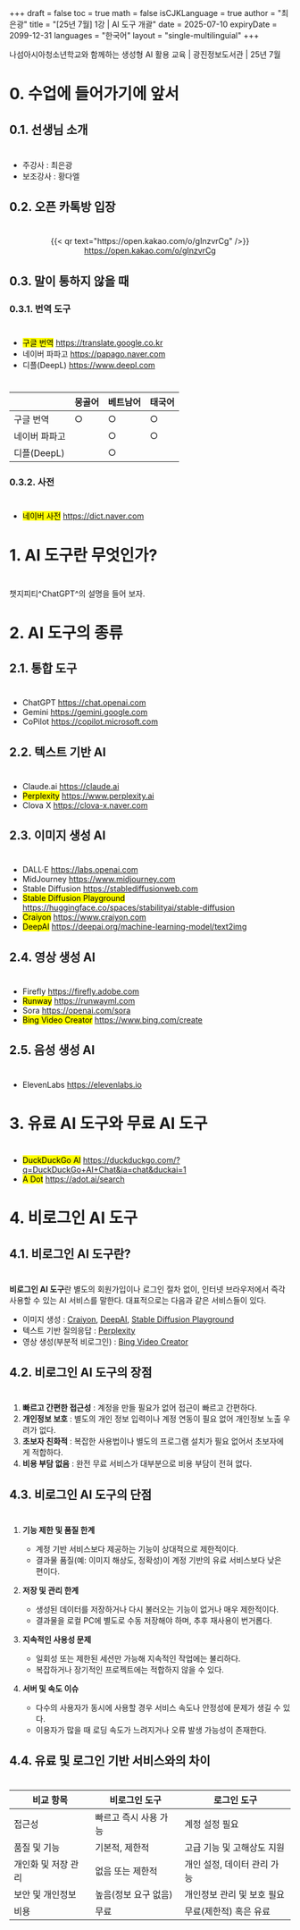 +++
draft = false
toc = true
math = false
isCJKLanguage = true
author = "최은광"
title = "[25년 7월] 1강 | AI 도구 개괄"
date = 2025-07-10
expiryDate = 2099-12-31
languages = "한국어"
layout = "single-multilinguial"
+++

나섬아시아청소년학교와 함께하는 생성형 AI 활용 교육 | 광진정보도서관 | 25년 7월

<!--more--> 

# 0. 수업에 들어가기에 앞서

## 0.1. 선생님 소개

#

- 주강사 : 최은광
- 보조강사 : 황다엘

## 0.2. 오픈 카톡방 입장

#

<center>
{{< qr text="https://open.kakao.com/o/gInzvrCg" />}}
<a href="https://open.kakao.com/o/gInzvrCg" target="_blank" rel="noopener noreferrer">https://open.kakao.com/o/gInzvrCg</a>
</center>

## 0.3. 말이 통하지 않을 때

### 0.3.1. 번역 도구

#

- <mark>구글 번역</mark> https://translate.google.co.kr
- 네이버 파파고 https://papago.naver.com
- 디플(DeepL) https://www.deepl.com

#

|               	| 몽골어 	| 베트남어 	| 태국어 	|
|---------------	|--------	|----------	|--------	|
| 구글 번역     	|    ○   	|     ○    	|    ○   	|
| 네이버 파파고 	|        	|     ○    	|    ○   	|
| 디플(DeepL)   	|        	|     ○    	|        	|

### 0.3.2. 사전

#

- <mark>네이버 사전</mark> https://dict.naver.com

# 1. AI 도구란 무엇인가?

#

챗지피티^ChatGPT^의 설명을 들어 보자.

# 2. AI 도구의 종류

## 2.1. 통합 도구

#

- ChatGPT https://chat.openai.com
- Gemini https://gemini.google.com
- CoPilot https://copilot.microsoft.com

## 2.2. 텍스트 기반 AI

#

- Claude.ai https://claude.ai
- <mark>Perplexity</mark> https://www.perplexity.ai
- Clova X https://clova-x.naver.com

## 2.3. 이미지 생성 AI

#

- DALL·E https://labs.openai.com
- MidJourney https://www.midjourney.com
- Stable Diffusion https://stablediffusionweb.com
- <mark>Stable Diffusion Playground</mark> https://huggingface.co/spaces/stabilityai/stable-diffusion
- <mark>Craiyon</mark> https://www.craiyon.com
- <mark>DeepAI</mark> https://deepai.org/machine-learning-model/text2img

## 2.4. 영상 생성 AI

#

- Firefly https://firefly.adobe.com
- <mark>Runway</mark> https://runwayml.com
- Sora https://openai.com/sora
- <mark>Bing Video Creator</mark> https://www.bing.com/create

## 2.5. 음성 생성 AI

#

- ElevenLabs https://elevenlabs.io

# 3. 유료 AI 도구와 무료 AI 도구

#

- <mark>DuckDuckGo AI</mark> https://duckduckgo.com/?q=DuckDuckGo+AI+Chat&ia=chat&duckai=1
- <mark>A Dot</mark> https://adot.ai/search

# 4. 비로그인 AI 도구

## 4.1. 비로그인 AI 도구란?

#

**비로그인 AI 도구**란 별도의 회원가입이나 로그인 절차 없이, 인터넷 브라우저에서 즉각 사용할 수 있는 AI 서비스를 말한다. 대표적으로는 다음과 같은 서비스들이 있다.

- 이미지 생성 : [Craiyon](https://www.craiyon.com/), [DeepAI](https://deepai.org/), [Stable Diffusion Playground](https://huggingface.co/spaces/stabilityai/stable-diffusion)
- 텍스트 기반 질의응답 : [Perplexity](https://www.perplexity.ai/)
- 영상 생성(부분적 비로그인) : [Bing Video Creator](https://www.bing.com/create)

## 4.2. 비로그인 AI 도구의 장점

#

1. **빠르고 간편한 접근성** : 계정을 만들 필요가 없어 접근이 빠르고 간편하다. 
2. **개인정보 보호** : 별도의 개인 정보 입력이나 계정 연동이 필요 없어 개인정보 노출 우려가 없다.
3. **초보자 친화적** : 복잡한 사용법이나 별도의 프로그램 설치가 필요 없어서 초보자에게 적합하다.
4. **비용 부담 없음** : 완전 무료 서비스가 대부분으로 비용 부담이 전혀 없다.    

## 4.3. 비로그인 AI 도구의 단점

#

1. **기능 제한 및 품질 한계**    
    - 계정 기반 서비스보다 제공하는 기능이 상대적으로 제한적이다.        
    - 결과물 품질(예: 이미지 해상도, 정확성)이 계정 기반의 유료 서비스보다 낮은 편이다.

2. **저장 및 관리 한계**    
    - 생성된 데이터를 저장하거나 다시 불러오는 기능이 없거나 매우 제한적이다.   
    - 결과물을 로컬 PC에 별도로 수동 저장해야 하며, 추후 재사용이 번거롭다.

3. **지속적인 사용성 문제**    
    - 일회성 또는 제한된 세션만 가능해 지속적인 작업에는 불리하다.        
    - 복잡하거나 장기적인 프로젝트에는 적합하지 않을 수 있다.

4. **서버 및 속도 이슈**    
    - 다수의 사용자가 동시에 사용할 경우 서비스 속도나 안정성에 문제가 생길 수 있다.        
    - 이용자가 많을 때 로딩 속도가 느려지거나 오류 발생 가능성이 존재한다.

## 4.4. 유료 및 로그인 기반 서비스와의 차이

#

|비교 항목|비로그인 도구|로그인 도구|
|---|---|---|
|접근성|빠르고 즉시 사용 가능|계정 설정 필요|
|품질 및 기능|기본적, 제한적|고급 기능 및 고해상도 지원|
|개인화 및 저장 관리|없음 또는 제한적|개인 설정, 데이터 관리 가능|
|보안 및 개인정보|높음(정보 요구 없음)|개인정보 관리 및 보호 필요|
|비용|무료|무료(제한적) 혹은 유료|